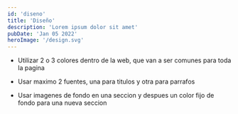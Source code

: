 ```yaml
---
id: 'diseno'
title: 'Diseño'
description: 'Lorem ipsum dolor sit amet'
pubDate: 'Jan 05 2022'
heroImage: '/design.svg'
---
```


- Utilizar 2 o 3 colores dentro de la web, que van a ser comunes para
  toda la pagina

- Usar maximo 2 fuentes, una para titulos y otra para parrafos

- Usar imagenes de fondo en una seccion y despues un color fijo de fondo
  para una nueva seccion
